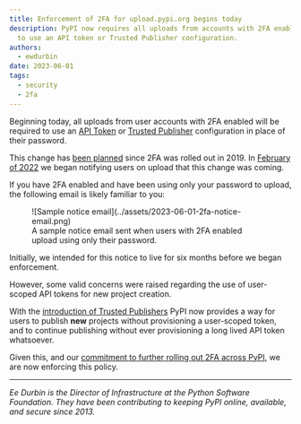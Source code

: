 ```yaml
---
title: Enforcement of 2FA for upload.pypi.org begins today
description: PyPI now requires all uploads from accounts with 2FA enabled
  to use an API token or Trusted Publisher configuration.
authors:
  - ewdurbin
date: 2023-06-01
tags:
  - security
  - 2fa
---
```


Beginning today, all uploads from user accounts with 2FA enabled
will be required to use an [API Token](https://pypi.org/help/#apitoken)
or [Trusted Publisher](https://docs.pypi.org/trusted-publishers/) configuration
in place of their password.

<!-- more -->

This change has [been planned](https://github.com/pypi/warehouse/issues/7265)
since 2FA was rolled out in 2019.
In [February of 2022](https://github.com/pypi/warehouse/pull/10836)
we began notifying users on upload that this change was coming.

If you have 2FA enabled and have been using only your password to upload,
the following email is likely familiar to you:

<figure markdown>
  ![Sample notice email](../assets/2023-06-01-2fa-notice-email.png)
  <figcaption>
      A sample notice email sent when users with 2FA enabled
      upload using only their password.
  </figcaption>
</figure>

Initially, we intended for this notice to live for six months before
we began enforcement.

However, some valid concerns were raised regarding
the use of user-scoped API tokens for new project creation.

With the [introduction of Trusted Publishers](./2023-04-20-introducing-trusted-publishers.md)
PyPI now provides a way for users to publish **new** projects without
provisioning a user-scoped token, and to continue publishing without
ever provisioning a long lived API token whatsoever.

Given this, and our [commitment to further rolling out 2FA across PyPI](./2023-05-25-securing-pypi-with-2fa.md),
we are now enforcing this policy.

---

_Ee Durbin is the Director of Infrastructure at
the Python Software Foundation.
They have been contributing to keeping PyPI online, available, and
secure since 2013._

